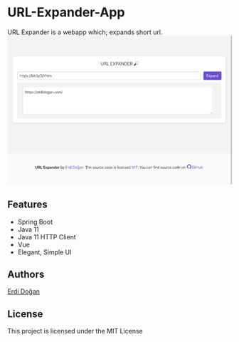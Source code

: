 # URL-Expander-App

URL Expander is a webapp which; expands short url. 
![Image](./assets/1.png "App")


## Features
* Spring Boot
* Java 11
* Java 11 HTTP Client
* Vue 
* Elegant, Simple UI


## Authors

 [Erdi Doğan](https://www.linkedin.com/in/doganerdi) 


## License

This project is licensed under the MIT License 



